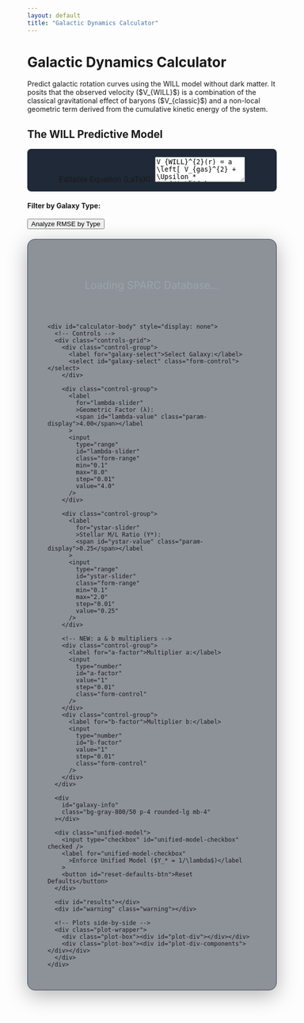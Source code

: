 ```yaml
---
layout: default
title: "Galactic Dynamics Calculator"
---
```


<div class="markdown-content py-8">
  <h1 class="text-4xl font-extrabold tracking-tight">
    Galactic Dynamics Calculator
  </h1>

  <p class="mt-4 text-lg text-gray-400">
    Predict galactic rotation curves using the WILL model without dark
    matter. It posits that the observed velocity ($V_{WILL}$) is a
    combination of the classical gravitational effect of baryons
    ($V_{classic}$) and a non-local geometric term derived from the
    cumulative kinetic energy of the system.
  </p>

  <!-- ============= 1. EDITABLE EQUATION ============= -->
  <h2 class="text-3xl font-bold mt-10">The WILL Predictive Model</h2>
  <div class="formula-box">
    <label
      for="equation-input"
      class="block mb-2 text-gray-300"
      >Editable Equation (LaTeX):</label
    >
    <textarea
      id="equation-input"
      rows="3"
      class="w-full p-2 bg-gray-700 text-white rounded border border-gray-600"
    >
V_{WILL}^{2}(r) = a \left[ V_{gas}^{2} + \Upsilon_* (V_{disk}^{2} + V_{bulge}^{2}) \right] + \frac{b \lambda}{r} \int_{0}^{r} \left[ V_{gas}^{2} + \Upsilon_* (V_{disk}^{2} + V_{bulge}^{2}) \right] dr
    </textarea>
    <div id="equation-preview" class="mt-4"></div>
  </div>

  <!-- ============= 2. GALAXY-TYPE FILTER UI ============= -->
  <div id="type-filter" class="bg-gray-800/50 p-4 rounded-lg mb-4">
    <h4 class="text-lg font-bold text-gray-200 mb-2">
      Filter by Galaxy Type:
    </h4>
    <div id="type-checkboxes" class="flex flex-wrap gap-4 text-gray-300"></div>
    <button
      id="analyze-types-btn"
      class="mt-4 px-4 py-2 bg-blue-600 text-white rounded"
    >
      Analyze RMSE by Type
    </button>
  </div>

  <div
    id="type-plot"
    class="bg-gray-800/50 p-4 rounded-lg mb-4"
    style="display: none"
  >
    <div id="rmse-histogram"></div>
  </div>

  <!-- ============= 3. MAIN CALCULATOR ============= -->
  <div class="calculator-container bg-gray-800/50 p-6 rounded-lg">
    <div id="loader">Loading SPARC Database...</div>

    <div id="calculator-body" style="display: none">
      <!-- Controls -->
      <div class="controls-grid">
        <div class="control-group">
          <label for="galaxy-select">Select Galaxy:</label>
          <select id="galaxy-select" class="form-control"></select>
        </div>

        <div class="control-group">
          <label
            for="lambda-slider"
            >Geometric Factor (λ):
            <span id="lambda-value" class="param-display">4.00</span></label
          >
          <input
            type="range"
            id="lambda-slider"
            class="form-range"
            min="0.1"
            max="8.0"
            step="0.01"
            value="4.0"
          />
        </div>

        <div class="control-group">
          <label
            for="ystar-slider"
            >Stellar M/L Ratio (Y*):
            <span id="ystar-value" class="param-display">0.25</span></label
          >
          <input
            type="range"
            id="ystar-slider"
            class="form-range"
            min="0.1"
            max="2.0"
            step="0.01"
            value="0.25"
          />
        </div>

        <!-- NEW: a & b multipliers -->
        <div class="control-group">
          <label for="a-factor">Multiplier a:</label>
          <input
            type="number"
            id="a-factor"
            value="1"
            step="0.01"
            class="form-control"
          />
        </div>
        <div class="control-group">
          <label for="b-factor">Multiplier b:</label>
          <input
            type="number"
            id="b-factor"
            value="1"
            step="0.01"
            class="form-control"
          />
        </div>
      </div>

      <div
        id="galaxy-info"
        class="bg-gray-800/50 p-4 rounded-lg mb-4"
      ></div>

      <div class="unified-model">
        <input type="checkbox" id="unified-model-checkbox" checked />
        <label for="unified-model-checkbox"
          >Enforce Unified Model ($Y_* = 1/\lambda$)</label
        >
        <button id="reset-defaults-btn">Reset Defaults</button>
      </div>

      <div id="results"></div>
      <div id="warning" class="warning"></div>

      <!-- Plots side-by-side -->
      <div class="plot-wrapper">
        <div class="plot-box"><div id="plot-div"></div></div>
        <div class="plot-box"><div id="plot-div-components"></div></div>
      </div>
    </div>
  </div>
</div>

<!-- ============= 4. EXTERNAL LIBS ============= -->
<script src="https://cdn.tailwindcss.com"></script>
<script
  type="text/javascript"
  id="MathJax-script"
  async
  src="https://cdn.jsdelivr.net/npm/mathjax@3/es5/tex-mml-chtml.js"
></script>
<script src="https://cdn.plot.ly/plotly-2.32.0.min.js"></script>

<!-- ============= 5. STYLES ============= -->
<style>
  .formula-box {
    background-color: #1f2937;
    padding: 1em;
    border-radius: 8px;
    overflow-x: auto;
    margin: 1rem 0;
    text-align: center;
    font-size: 1.1em;
  }

  .calculator-container {
    background-color: rgba(31, 41, 55, 0.5);
    border-radius: 15px;
    padding: 30px 40px;
    margin: 20px auto;
    box-shadow: 0 10px 40px rgba(0, 0, 0, 0.3);
    border: 1px solid #374151;
    max-width: 1000px;
  }

  .controls-grid {
    display: grid;
    grid-template-columns: repeat(auto-fit, minmax(280px, 1fr));
    gap: 25px;
    margin-bottom: 20px;
  }

  .control-group {
    display: flex;
    flex-direction: column;
  }

  .control-group label {
    margin-bottom: 10px;
    font-weight: 600;
    color: #d1d5db;
  }

  .form-control,
  .form-range {
    width: 100%;
    padding: 10px;
    border-radius: 5px;
    border: 1px solid #4b5563;
    background-color: #374151;
    color: #d1d5db;
    box-sizing: border-box;
  }

  .param-display {
    font-weight: bold;
    color: #67e8f9;
  }

  .unified-model {
    display: flex;
    align-items: center;
    justify-content: center;
    gap: 10px;
    padding: 12px;
    background-color: #1e3a8a;
    border: 1px solid #3b82f6;
    border-radius: 5px;
    margin-bottom: 20px;
  }

  #results {
    text-align: center;
    font-size: 1.25em;
    font-weight: bold;
    margin: 20px 0 25px;
    color: #d1d5db;
    padding: 15px;
    background-color: #374151;
    border-radius: 8px;
  }

  #warning {
    text-align: center;
    color: #f87171;
    font-weight: bold;
    margin-top: 10px;
  }

  /* New plot layout */
  .plot-wrapper {
    display: flex;
    flex-wrap: wrap;
    gap: 20px;
    margin-top: 25px;
    padding-top: 25px;
    border-top: 1px solid #4b5563;
    justify-content: center;
  }

  .plot-box {
    flex: 1 1 45%;
    min-width: 350px;
    max-width: 600px;
    height: 500px;
    border-radius: 8px;
    background-color: #1f2937;
    position: relative;
  }

  #loader {
    text-align: center;
    font-size: 1.5em;
    padding: 50px;
    color: #9ca3af;
  }
</style>

<!-- ============= 6. SCRIPT ============= -->
<script>
  /* ---------- CONFIG ---------- */
  const URL_TABLE1 =
    "https://raw.githubusercontent.com/AntonRize/WILL/main/SPARC%20DATA/table1.dat";
  const URL_TABLE2 =
    "https://raw.githubusercontent.com/AntonRize/WILL/main/SPARC%20DATA/table2.dat";

  /* ---------- GLOBALS ---------- */
  let galaxyData = {};
  let galaxyMeta = {};

  const defaultValues = { lambda: 4.0, yStar: 0.25 };
  const hubbleTypes = [
    "S0",
    "Sa",
    "Sab",
    "Sb",
    "Sbc",
    "Sc",
    "Scd",
    "Sd",
    "Sdm",
    "Sm",
    "Im",
    "BCD",
  ];
  const distMethods = {
    1: "Hubble Flow",
    2: "Tip of the Red Giant Branch",
    3: "Cepheids",
    4: "Ursa Major Cluster",
    5: "Supernova",
  };

  /* ---------- DOM ---------- */
  const loader = document.getElementById("loader");
  const calculatorBody = document.getElementById("calculator-body");
  const galaxySelect = document.getElementById("galaxy-select");
  const lambdaSlider = document.getElementById("lambda-slider");
  const ystarSlider = document.getElementById("ystar-slider");
  const lambdaValueSpan = document.getElementById("lambda-value");
  const ystarValueSpan = document.getElementById("ystar-value");
  const unifiedCheckbox = document.getElementById("unified-model-checkbox");
  const resultsDiv = document.getElementById("results");
  const warningDiv = document.getElementById("warning");
  const plotDiv = document.getElementById("plot-div");
  const plotDivComponents = document.getElementById("plot-div-components");
  const galaxyInfoDiv = document.getElementById("galaxy-info");
  const resetBtn = document.getElementById("reset-defaults-btn");

  /* ---------- LOAD DATA ---------- */
  async function loadData() {
    try {
      const [t1Res, t2Res] = await Promise.all([
        fetch(URL_TABLE1),
        fetch(URL_TABLE2),
      ]);
      if (!t1Res.ok || !t2Res.ok)
        throw new Error("Failed to fetch SPARC tables.");

      const t1Text = await t1Res.text();
      const t2Text = await t2Res.text();

      /* Parse table1.dat (metadata) */
      t1Text
        .trim()
        .split("\n")
        .forEach((line) => {
          if (line.startsWith("#")) return;
          const name = line.substring(0, 11).trim();
          const rest = line.substring(11).trim().split(/\s+/);
          if (rest.length < 18) return;
          galaxyMeta[name] = {
            Name: name,
            Type: +rest[0],
            Dist: +rest[1],
            Dist_err: +rest[2],
            f_Dist: +rest[3],
            Inc: +rest[4],
            Inc_err: +rest[5],
            L36: +rest[6],
            L36_err: +rest[7],
            Reff: +rest[8],
            SBeff: +rest[9],
            Rdisk: +rest[10],
            SBdisk: +rest[11],
            MHI: +rest[12],
            RHI: +rest[13],
            Vflat: +rest[14],
            Vflat_err: +rest[15],
            Qual: +rest[16],
            Ref: rest[17],
          };
        });

      /* Parse table2.dat (rotation-curve data) */
      t2Text
        .trim()
        .split("\n")
        .forEach((line) => {
          if (line.startsWith("#")) return;
          const p = line.trim().split(/\s+/);
          if (p.length < 8) return;
          const row = {
            Name: p[0],
            Dist: +p[1],
            Rad: +p[2],
            Vobs: +p[3],
            Vobs_err: +p[4],
            Vgas: +p[5],
            Vdisk: +p[6],
            Vbul: +p[7],
          };
          (galaxyData[row.Name] ||= []).push(row);
        });

      /* Populate selector */
      Object.keys(galaxyData)
        .sort()
        .forEach((name) => {
          if (galaxyData[name].length < 3) return;
          const opt = document.createElement("option");
          opt.value = name;
          opt.textContent = name;
          galaxySelect.appendChild(opt);
        });

      loader.style.display = "none";
      calculatorBody.style.display = "block";
      galaxySelect.selectedIndex = 0;
      updateGalaxyInfo();
      updateAll();
    } catch (err) {
      loader.textContent = "Error loading data.";
      console.error(err);
    }
  }

  /* ---------- PHYSICS ---------- */
  function calculateWillVelocity(galaxyName, lambda, yStar) {
    const a = parseFloat(document.getElementById("a-factor").value) || 1;
    const b = parseFloat(document.getElementById("b-factor").value) || 1;

    const data = galaxyData[galaxyName].sort((x, y) => x.Rad - y.Rad);
    const rad = data.map((d) => d.Rad);

    const v_gas = data.map((d) => d.Vgas);
    const v_disk_scaled = data.map((d) =>
      Math.sqrt(yStar) * Math.abs(d.Vdisk)
    );
    const v_bulge_scaled = data.map((d) =>
      Math.sqrt(yStar) * Math.abs(d.Vbul)
    );

    const v_bary_sq = data.map(
      (d) => d.Vgas ** 2 + yStar * (d.Vdisk ** 2 + d.Vbul ** 2)
    );

    /* Trapezoidal integral of v_bary_sq */
    const integral = [0];
    for (let i = 1; i < rad.length; i++) {
      const dx = rad[i] - rad[i - 1];
      const dyAvg = (v_bary_sq[i] + v_bary_sq[i - 1]) / 2;
      integral.push(integral[i - 1] + dyAvg * dx);
    }

    const geom_term = integral.map((val, i) =>
      rad[i] > 0 ? (b * lambda * val) / rad[i] : 0
    );

    const v_will_sq = v_bary_sq.map((val, i) => a * val + geom_term[i]);
    const v_will = v_will_sq.map((v) => Math.sqrt(Math.max(0, v)));
    const v_bary = v_bary_sq.map((v) => Math.sqrt(Math.max(0, v)));

    return {
      rad,
      v_bary,
      v_will,
      components: { v_gas, v_disk_scaled, v_bulge_scaled },
    };
  }

  function calculateRMSE(obs, pred) {
    return Math.sqrt(
      obs.reduce((s, v, i) => s + (v - pred[i]) ** 2, 0) / obs.length
    );
  }

  /* ---------- UPDATE UI & PLOTS ---------- */
  function updateAll() {
    const name = galaxySelect.value;
    if (!name) return;

    let lambda = +lambdaSlider.value;
    let yStar = +ystarSlider.value;
    if (unifiedCheckbox.checked && lambda > 0) {
      yStar = 1 / lambda;
      ystarSlider.value = yStar;
    }

    lambdaValueSpan.textContent = lambda.toFixed(2);
    ystarValueSpan.textContent = yStar.toFixed(2);

    const obsData = galaxyData[name];
    const obs_rad = obsData.map((d) => d.Rad);
    const obs_v = obsData.map((d) => d.Vobs);

    const { rad, v_bary, v_will, components } = calculateWillVelocity(
      name,
      lambda,
      yStar
    );
    const rmse = calculateRMSE(obs_v, v_will);
    resultsDiv.textContent = `Model RMSE: ${rmse.toFixed(2)} km/s`;

    const plotLayout = {
      xaxis: {
        title: "Radius (kpc)",
        color: "#d1d5db",
        gridcolor: "#4b5563",
      },
      yaxis: {
        title: "Velocity (km/s)",
        color: "#d1d5db",
        gridcolor: "#4b5563",
        range: [0, Math.max(...obs_v, ...v_will) * 1.1],
      },
      legend: {
        orientation: "h",
        bgcolor: "rgba(31,41,55,0.9)",
        font: { color: "#d1d5db" },
      },
      margin: { l: 60, r: 30, b: 50, t: 60 },
      paper_bgcolor: "transparent",
      plot_bgcolor: "#1f2937",
      font: { color: "#d1d5db" },
    };

    Plotly.react(
      plotDiv,
      [
        {
          x: obs_rad,
          y: obs_v,
          mode: "markers",
          name: "Observed",
          marker: { color: "#d1d5db", size: 8 },
        },
        {
          x: rad,
          y: v_bary,
          mode: "lines",
          name: "Classical Baryonic",
          line: { color: "#9ca3af", dash: "dash" },
        },
        {
          x: rad,
          y: v_will,
          mode: "lines",
          name: "Predicted (WILL)",
          line: { color: "#67e8f9", width: 4 },
        },
      ],
      { ...plotLayout, title: `Rotation Curve for ${name}` }
    );

    Plotly.react(
      plotDivComponents,
      [
        {
          x: obs_rad,
          y: obs_v,
          mode: "markers",
          name: "Observed",
          marker: { color: "#9ca3af", size: 6, symbol: "circle-open" },
        },
        {
          x: rad,
          y: components.v_gas,
          mode: "lines",
          name: "Gas",
          line: { color: "#10b981" },
        },
        {
          x: rad,
          y: components.v_disk_scaled,
          mode: "lines",
          name: "Disk × Y*",
          line: { color: "#3b82f6" },
        },
        {
          x: rad,
          y: components.v_bulge_scaled,
          mode: "lines",
          name: "Bulge × Y*",
          line: { color: "#f59e0b" },
        },
      ],
      { ...plotLayout, title: `Baryonic Components for ${name}` }
    );
  }

  function updateGalaxyInfo() {
    const meta = galaxyMeta[galaxySelect.value];
    if (!meta) return (galaxyInfoDiv.textContent = "");
    galaxyInfoDiv.innerHTML = `
      <p><strong>Hubble Type:</strong> ${meta.Type} (${
      hubbleTypes[meta.Type] || "?"
    })</p>
      <p><strong>Distance:</strong> ${meta.Dist.toFixed(
        2
      )} ± ${meta.Dist_err.toFixed(2)} Mpc (${
      distMethods[meta.f_Dist] || "?"
    })</p>
      <p><strong>Inclination:</strong> ${meta.Inc.toFixed(
        1
      )}° ± ${meta.Inc_err.toFixed(1)}°</p>
      <p><strong>Total Luminosity:</strong> ${meta.L36.toFixed(3)} ± ${meta.L36_err.toFixed(
      3
    )} G&nbsp;L☉</p>
      <p><strong>V_flat:</strong> ${meta.Vflat.toFixed(
        1
      )} ± ${meta.Vflat_err.toFixed(1)} km/s</p>
      <p><strong>RC Quality:</strong> ${meta.Qual}</p>
    `;
  }

  /* ---------- GALAXY-TYPE HISTOGRAM ---------- */
  function initGalaxyTypeCheckboxes() {
    const container = document.getElementById("type-checkboxes");
    hubbleTypes.forEach((type, idx) => {
      const label = document.createElement("label");
      label.innerHTML = `<input type="checkbox" value="${idx}" checked /> ${type}`;
      label.className = "flex items-center space-x-1";
      container.appendChild(label);
    });
  }

  async function analyzeSelectedTypes() {
    const types = Array.from(
      document.querySelectorAll("#type-checkboxes input:checked")
    ).map((cb) => +cb.value);
    if (!types.length) return;

    const rmseVals = [];

    for (const name in galaxyData) {
      const meta = galaxyMeta[name];
      if (!meta || !types.includes(meta.Type)) continue;

      const lambda = +lambdaSlider.value || 4;
      let yStar = +ystarSlider.value || 0.25;
      if (unifiedCheckbox.checked && lambda > 0) yStar = 1 / lambda;

      const obs = galaxyData[name].map((d) => d.Vobs);
      const pred = calculateWillVelocity(name, lambda, yStar).v_will;
      rmseVals.push(calculateRMSE(obs, pred));
    }

    plotRMSEHistogram(rmseVals);
  }

  function plotRMSEHistogram(rmse) {
    if (!rmse.length) return;
    const layout = {
      title: "RMSE Distribution of Selected Galaxy Types",
      xaxis: { title: "RMSE (km/s)", color: "#d1d5db", gridcolor: "#4b5563" },
      yaxis: { title: "Number of Galaxies", color: "#d1d5db", gridcolor: "#4b5563" },
      paper_bgcolor: "transparent",
      plot_bgcolor: "#1f2937",
      font: { color: "#d1d5db" },
    };
    Plotly.newPlot(
      "rmse-histogram",
      [{ x: rmse, type: "histogram", marker: { color: "#3b82f6" }, nbinsx: 20 }],
      layout
    );
    document.getElementById("type-plot").style.display = "block";
  }

  /* ---------- EVENT LISTENERS ---------- */
  galaxySelect.addEventListener("change", () => {
    updateGalaxyInfo();
    updateAll();
  });
  lambdaSlider.addEventListener("input", () => {
    if (unifiedCheckbox.checked) ystarSlider.value = 1 / +lambdaSlider.value;
    updateAll();
  });
  ystarSlider.addEventListener("input", () => {
    if (unifiedCheckbox.checked) lambdaSlider.value = 1 / +ystarSlider.value;
    updateAll();
  });
  unifiedCheckbox.addEventListener("change", updateAll);
  resetBtn.addEventListener("click", () => {
    lambdaSlider.value = defaultValues.lambda;
    ystarSlider.value = defaultValues.yStar;
    updateAll();
  });

  document
    .getElementById("equation-input")
    .addEventListener("input", () => {
      const latex = document.getElementById("equation-input").value;
      document.getElementById("equation-preview").innerHTML = `$$${latex}$$`;
      MathJax.typeset();
    });

  document
    .getElementById("analyze-types-btn")
    .addEventListener("click", analyzeSelectedTypes);

  /* ---------- INITIALIZATION ---------- */
  document.addEventListener("DOMContentLoaded", () => {
    loadData();
    initGalaxyTypeCheckboxes();
  });
</script>
